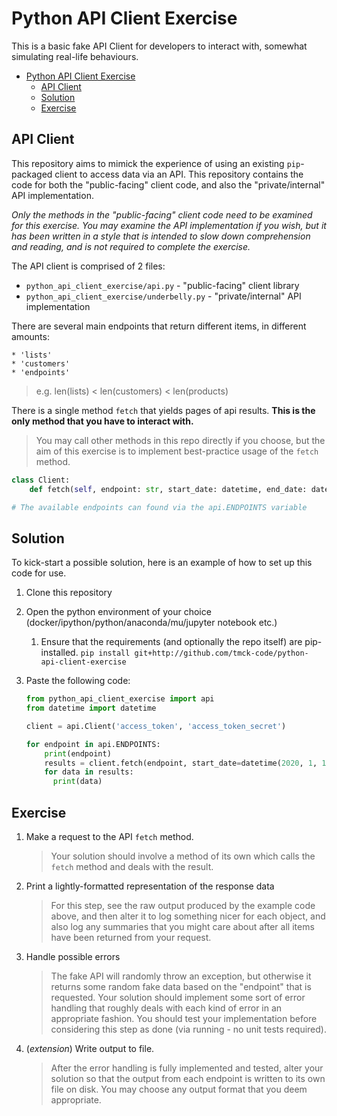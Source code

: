 # Python API Client Exercise

This is a basic fake API Client for developers to interact with, somewhat simulating real-life behaviours.

- [Python API Client Exercise](#python-api-client-exercise)
  - [API Client](#api-client)
  - [Solution](#solution)
  - [Exercise](#exercise)

## API Client

This repository aims to mimick the experience of using an existing `pip`-packaged client to access data via an API.
This repository contains the code for both the "public-facing" client code, and also the "private/internal" API implementation.

_Only the methods in the "public-facing" client code need to be examined for this exercise. You may examine the API implementation if you wish, but it has been written in a style that is intended to slow down comprehension and reading, and is not required to complete the exercise._

The API client is comprised of 2 files:

- `python_api_client_exercise/api.py` - "public-facing" client library
- `python_api_client_exercise/underbelly.py` - "private/internal" API implementation

There are several main endpoints that return different items, in different amounts:

```
* 'lists'
* 'customers'
* 'endpoints'
```
> e.g. len(lists) < len(customers) < len(products)

There is a single method `fetch` that yields pages of api results. **This is the only method that you have to interact with.**

> You may call other methods in this repo directly if you choose, but the aim of this exercise is to implement best-practice usage of the `fetch` method.

```python
class Client:
    def fetch(self, endpoint: str, start_date: datetime, end_date: datetime) -> Iterator[List[APIObject]]:

# The available endpoints can found via the api.ENDPOINTS variable
```

## Solution

To kick-start a possible solution, here is an example of how to set up this code for use.

1. Clone this repository
2. Open the python environment of your choice (docker/ipython/python/anaconda/mu/jupyter notebook etc.)
   1. Ensure that the requirements (and optionally the repo itself) are pip-installed.
      `pip install git+http://github.com/tmck-code/python-api-client-exercise`

3. Paste the following code:

    ```python
    from python_api_client_exercise import api
    from datetime import datetime

    client = api.Client('access_token', 'access_token_secret')

    for endpoint in api.ENDPOINTS:
        print(endpoint)
        results = client.fetch(endpoint, start_date=datetime(2020, 1, 1), end_date=datetime(2020, 2, 1))
        for data in results:
          print(data)
    ```

## Exercise

1. Make a request to the API `fetch` method.
   > Your solution should involve a method of its own which calls the `fetch` method and deals with the result.
2. Print a lightly-formatted representation of the response data
   > For this step, see the raw output produced by the example code above, and then alter it to log something nicer for each object, and also log any summaries that you might care about after all items have been returned from your request.
3. Handle possible errors
    > The fake API will randomly throw an exception, but otherwise it returns some random fake data based on the "endpoint" that is requested. Your solution should implement some sort of error handling that roughly deals with each kind of error in an appropriate fashion. You should test your implementation before considering this step as done (via running - no unit tests required).
4. (_extension_) Write output to file.
    > After the error handling is fully implemented and tested, alter your solution so that the output from each endpoint is written to its own file on disk. You may choose any output format that you deem appropriate. 
